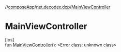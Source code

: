//[composeApp](../../index.md)/[net.decodex.dcp](index.md)/[MainViewController](-main-view-controller.md)

# MainViewController

[ios]\
fun [MainViewController](-main-view-controller.md)(): &lt;Error class: unknown class&gt;
